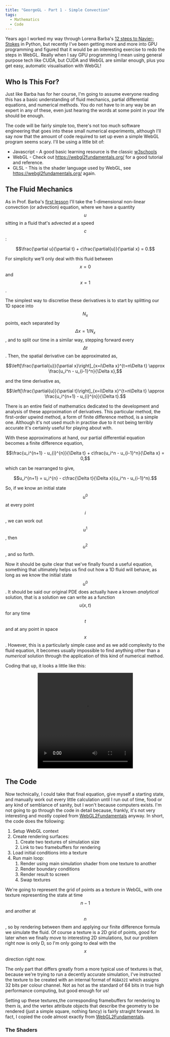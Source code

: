 ```yaml
---
title: "GeorgeGL - Part 1 - Simple Convection"
tags:
  - Mathematics
  - Code
---
```


Years ago I worked my way through Lorena Barba's [12 steps to Navier-Stokes](http://lorenabarba.com/blog/cfd-python-12-steps-to-navier-stokes/) in Python, but recently I've been getting more and more into GPU programming and figured that it would be an interesting exercise to redo the steps in WebGL. Really when I say GPU programming I mean using general purpose tech like CUDA, but CUDA and WebGL are similar enough, plus you get easy, automatic visualisation with WebGL!

## Who Is This For?

Just like Barba has for her course, I'm going to assume everyone reading this has a basic understanding of fluid mechanics, partial differential equations, and numerical methods. You do not have to in any way be an expert in any of these, even just hearing the words at some point in your life should be enough. 

The code will be fairly simple too, there's not too much software engineering that goes into these small numerical experiments, although I'll say now that the amount of code required to set up even a simple WebGL program seems scary. I'll be using a little bit of:

- Javascript - A good basic learning resource is the classic [w3schools](https://www.w3schools.com/jS/default.asp)
- WebGL - Check out <https://webgl2fundamentals.org/> for a good tutorial and reference.
- GLSL - This is the shader language used by WebGL, see <https://webgl2fundamentals.org/> again.

## The Fluid Mechanics

As in Prof. Barba's [first lesson](http://nbviewer.jupyter.org/github/barbagroup/CFDPython/blob/master/lessons/01_Step_1.ipynb) I'll take the 1-dimensional non-linear convection (or advection) equation, where we have a quantity $$u$$ sitting in a fluid that's advected at a speed $$c$$:

$$\frac{\partial u}{\partial t} + c\frac{\partial{u}}{\partial x} = 0.$$

For simplicity we'll only deal with this fluid between $$x=0$$ and $$x=1$$.

The simplest way to discretise these derivatives is to start by splitting our 1D space into $$N_x$$ points, each separated by $$\Delta x=1/N_x$$, and to split our time in a similar way, stepping forward every $$\Delta t$$. Then, the spatial derivative can be approximated as,

$$\left[\frac{\partial{u}}{\partial x}\right]_{x=i\Delta x}^{t=n\Delta t} \approx \frac{u_i^n - u_{i-1}^n}{\Delta x},$$

and the time derivative as,

$$\left[\frac{\partial{u}}{\partial t}\right]_{x=i\Delta x}^{t=n\Delta t} \approx \frac{u_i^{n+1} - u_{i}^{n}}{\Delta t}.$$

There is an entire field of mathematics dedicated to the development and analysis of these approximation of derivatives. This particular method, the first-order upwind method, a form of finite difference method, is a simple one. Although it's not used much in practise due to it not being terribly accurate it's certainly useful for playing about with.

With these approximations at hand, our partial differential equation becomes a finite difference equation,

$$\frac{u_i^{n+1} - u_{i}^{n}}{\Delta t} + c\frac{u_i^n - u_{i-1}^n}{\Delta x} = 0,$$

which can be rearranged to give,

$$u_i^{n+1} = u_i^{n} - c\frac{\Delta t}{\Delta x}(u_i^n - u_{i-1}^n).$$

So, if we know an initial state $$u^0$$ at every point $$i$$, we can work out $$u^1$$, then $$u^2$$, and so forth.

Now it should be quite clear that we've finally found a useful equation, something that ultimately helps us find out how a 1D fluid will behave, as long as we know the initial state $$u^0$$. It should be said our original PDE does actually have a known *analytical* solution, that is a solution we can write as a function $$u(x, t)$$ for any time $$t$$ and at any point in space $$x$$. However, this is a particularly simple case and as we add complexity to the fluid equation, it becomes usually impossible to find anything other than a *numerical* solution through the application of this kind of numerical method.

Coding that up, it looks a little like this:

<div style="text-align: center"><video src="/assets/videos/george-gl/simple-convection.webm" width="300" height="300" autoplay loop preload></video></div>

## The Code

Now technically, I could take that final equation, give myself a starting state, and manually work out every little calculation until I run out of time, food or any kind of semblance of sanity, but I won't because computers exists. I'm not going to go through the code in detail because, frankly, it's not very interesting and mostly copied from [WebGL2Fundamentals](https://webgl2fundamentals.org/webgl/lessons/webgl-image-processing.html) anyway. In short, the code does the following:

1. Setup WebGL context
2. Create rendering surfaces:
    1. Create two textures of simulation size
    2. Link to two framebuffers for rendering
3. Load initial conditions into a texture
4. Run main loop:
    1. Render using main simulation shader from one texture to another
    2. Render boundary conditions
    3. Render result to screen
    4. Swap textures

We're going to represent the grid of points as a texture in WebGL, with one texture representing the state at time $$n-1$$ and another at $$n$$, so by rendering between them and applying our finite difference formula we simulate the fluid. Of course a texture is a 2D grid of points, good for later when we finally move to interesting 2D simulations, but our problem right now is only D, so I'm only going to deal with the $$x$$ direction right now.

The only part that differs greatly from a more typical use of textures is that, because we're trying to run a decently accurate simulation, I've instructed the texture to be created with an internal format of `RGBA32I` which assigns 32 bits per colour channel. Not as hot as the standard of 64 bits in true high performance computing, but good enough for us!

Setting up these textures,the corresponding framebuffers for rendering to them is, and the vertex attribute objects that describe the geometry to be rendered (just a simple square, nothing fancy) is fairly straight forward. In fact, I copied the code almost exactly from [WebGL2Fundamentals](https://webgl2fundamentals.org/webgl/lessons/webgl-image-processing.html).

### The Shaders


